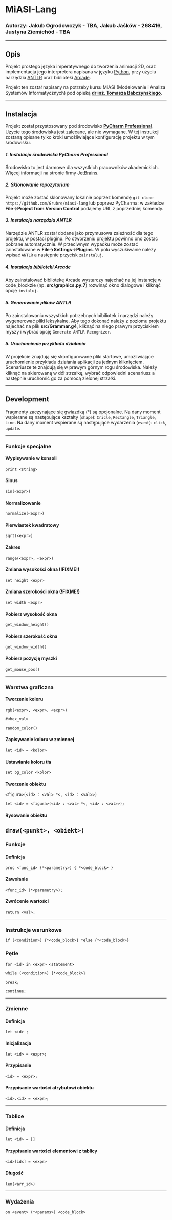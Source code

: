# MiASI-Lang



### Autorzy: Jakub Ogrodowczyk - TBA, Jakub Jaśków - 268416, Justyna Ziemichód - TBA

---

## Opis
Projekt prostego języka imperatywnego do tworzenia animacji 2D, oraz implementacja jego
interpretera napisana w języku [Python](https://www.python.org/), przy użyciu narzędzia
[ANTLR](https://www.antlr.org/) oraz biblioteki [Arcade](https://api.arcade.academy/en/latest/).

Projekt ten został napisany na potrzeby kursu MiASI (Modelowanie i Analiza Systemów Informatycznych)
pod opieką 
**[dr inż. Tomasza Babczyńskiego](https://wit.pwr.edu.pl/wydzial/struktura-organizacyjna/pracownicy/tomasz-babczynski)**.

---

## Instalacja

Projekt został przystosowany pod środowisko 
**[PyCharm Professional](https://www.jetbrains.com/pycharm/)**. Użycie tego środowiska
jest zalecane, ale nie wymagane. W tej instrukcji zostaną opisane tylko kroki umożliwiające
konfigurację projektu w tym środowisku.

##### 1. Instalacja środowiska PyCharm Professional
Środowisko to jest darmowe dla wszystkich pracowników akademickich. Więcej informacji
na stronie firmy [JetBrains](https://www.jetbrains.com/).

##### 2. Sklonowanie repozytorium
Projekt może zostać sklonowany lokalnie poprzez komendę
`git clone https://github.com/Grubre/miasi-lang`
lub poprzez PyCharma: w zakładce **File->Project from Version Control** podajemy URL
z poprzedniej komendy.

##### 3. Instalacja narzędzia ANTLR
Narzędzie ANTLR został dodane jako przymusowa zależność dla tego projektu, w postaci pluginu.
Po otworzeniu projektu powinno ono zostać pobrane automatycznie. W przeciwnym wypadku może
zostać zainstalowane w **File->Settings->Plugins**. W polu wyszukiwanie należy wpisać `ANTLR`
a następnie przycisk `zainstaluj`.

##### 4. Instalacja biblioteki Arcade
Aby zainstalować bibliotekę Arcade wystarczy najechać na jej instancję w code_blockzie
(np. **src/graphics.py:7**) rozwinąć okno dialogowe i kliknąć opcję `instaluj`.

##### 5. Generowanie plików ANTLR

Po zainstalowaniu wszystkich potrzebnych bibiliotek i narzędzi należy wygenerować pliki
leksykalne. Aby tego dokonać należy z poziomu projektu najechać na plik **src/Grammar.g4**,
kliknąć na niego prawym przyciskiem myszy i wybrać opcję `Generate ANTLR Recognizer`.

##### 5. Uruchomienie przykładu działania
W projekcie znajdują się skonfigurowane pliki startowe, umożliwiające uruchomienie przykładu
działania aplikacji za jednym kliknięciem. Scenariusze te znajdują się w prawym górnym
rogu środowiska. Należy kliknąć na skierowaną w dół strzałkę, wybrać odpowiedni scenariusz a
następnie uruchomić go za pomocą zielonej strzałki.

---

## Development

Fragmenty zaczynające się gwiazdką (*) są opcjonalne.
Na dany moment wspierane są następujące kształty (`shape`): `Cricle`, `Rectangle`, `Triangle`, `Line`.
Na dany moment wspierane są następujące wydarzenia (`event`): `click`, `update`.

---

### 


### Funkcje specjalne

#### Wypisywanie w konsoli
`print <string>`
#### Sinus
`sin(<expr>)`
#### Normalizowanie
`normalize(<expr>)`
#### Pierwiastek kwadratowy
`sqrt(<expr>)`
#### Zakres
`range(<expr>, <expr>)`
#### Zmiana wysokości okna (!FIXME!)
`set height <expr>`
#### Zmiana szerokości okna (!FIXME!)
`set width <expr>`
#### Pobierz wysokość okna
`get_window_height()`
#### Pobierz szerokość okna
`get_window_width()`
#### Pobierz pozycję myszki
`get_mouse_pos()`

---

### Warstwa graficzna

#### Tworzenie koloru
`rgb(<expr>, <expr>, <expr>)`

`#<hex_val>`

`random_color()`

#### Zapisywanie koloru w zmiennej
`let <id> = <kolor>`
#### Ustawianie koloru tła
`set bg_color <kolor>`
#### Tworzenie obiektu
`<figura>(<id> : <val> *<, <id> : <val>>)`

`let <id> = <figura>(<id> : <val> *<, <id> : <val>>);`
#### Rysowanie obiektu
`draw(<punkt>, <obiekt>)`
---

### Funkcje

#### Definicja
`proc <func_id> (*<parametry>) { *<code_block> }`
#### Zawołanie
`<func_id> (*<parametry>);`
#### Zwrócenie wartości
`return <val>;`

---

### Instrukcje warunkowe
`if (<condition>) {*<code_block>} *else {*<code_block>}`
### Pętle
`for <id> in <expr> <statement>`

`while (<condition>) {*<code_block>}`

`break;`

`continue;`

---

### Zmienne
#### Definicja
`let <id> ;`
#### Inicjalizacja
`let <id> = <expr>;`
#### Przypisanie
`<id> = <expr>;`
#### Przypisanie wartości atrybutowi obiektu
`<id>.<id> = <expr>;`

---

### Tablice
#### Definicja
`let <id> = []`
#### Przypisanie wartości elementowi z tablicy
`<id>[idx] = <expr>`
#### Długość
`len(<arr_id>)`

---

### Wydażenia

`on <event> (*<params>) <code_block>`

